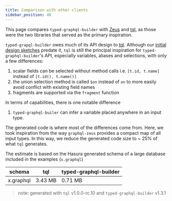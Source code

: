 ```yaml
---
title: Comparison with other clients
sidebar_position: 40
---
```


This page compares `typed-graphql-builder` with [Zeus] and [tql], as those were the two libraries that served as the primary inspiration.

`typed-grapql-builder` owes much of its API design to [tql]. Although our
[initial design sketches][initial] predate it, `tql` is still the principal inspiration for
`typed-graphql-builder`'s API, especially variables, aliases and selections, with only a few
differences:

1. scalar fields can be selected without method calls i.e. `[t.id, t.name]` instead of `[t.id(), t.name()]`
2. the union selection method is called `$on` instead of `on` to more easily avoid conflict with
   existing field names
3. fragments are supported via the `fragment` function

In terms of capabilities, there is one notable difference

1. `typed-graphql-builer` can infer a variable placed anywhere in an input type.

The generated code is where most of the differences come from. Here, we took inspiration from the
way `graphql-zeus` provides a compact map of all input types. In this way, we reduce the generated
code size to ~ 25% of what `tql` generates.

The estimate is based on the Hasura generated schema of a large database included in the examples
(`x.graphql`)

| schema    | tql     | typed-graphql-builder |
| --------- | ------- | --------------------- |
| x.graphql | 3.43 MB | 0.71 MB               |

> note: generated with `tql` v1.0.0-rc.10 and `typed-graphql-builder` v1.3.1

[tql]: https://tql.dev
[zeus]: https://zeus.graphqleditor.com/
[initial]: https://github.com/hfour/gql-builder/blob/22a077aea0db71962ffcc2266e131fe159e14e57/src/builder-3.ts
